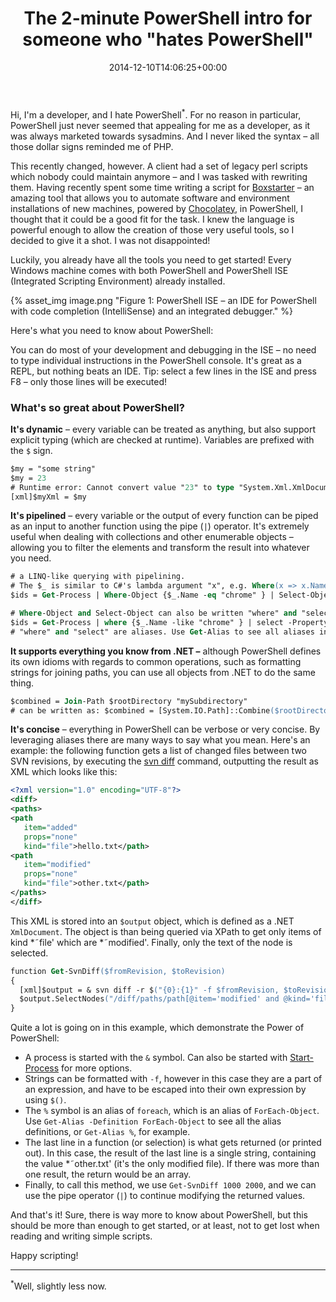 ﻿---
title: 'The 2-minute PowerShell intro for someone who "hates PowerShell"'
date: 2014-12-10T14:06:25+00:00
---
Hi, I'm a developer, and I hate PowerShell<sup>*</sup>. For no reason in particular, PowerShell just never seemed that appealing for me as a developer, as it was always marketed towards sysadmins. And I never liked the syntax &ndash; all those dollar signs reminded me of PHP.

<!-- more -->

This recently changed, however. A client had a set of legacy perl scripts which nobody could maintain anymore &ndash; and I was tasked with rewriting them. Having recently spent some time writing a script for [Boxstarter](http://boxstarter.org/) &ndash; an amazing tool that allows you to automate software and environment installations of new machines, powered by [Chocolatey](https://chocolatey.org/), in PowerShell, I thought that it could be a good fit for the task. I knew the language is powerful enough to allow the creation of those very useful tools, so I decided to give it a shot. I was not disappointed!

Luckily, you already have all the tools you need to get started! Every Windows machine comes with both PowerShell and PowerShell ISE (Integrated Scripting Environment) already installed.

{% asset_img image.png "Figure 1: PowerShell ISE &ndash; an IDE for PowerShell with code completion (IntelliSense) and an integrated debugger." %}

Here's what you need to know about PowerShell:

You can do most of your development and debugging in the ISE &ndash; no need to type individual instructions in the PowerShell console. It's great as a REPL, but nothing beats an IDE. Tip: select a few lines in the ISE and press F8 &ndash; only those lines will be executed!

### What's so great about PowerShell?

**It's dynamic** &ndash; every variable can be treated as anything, but also support explicit typing (which are checked at runtime). Variables are prefixed with the `$` sign.

```ps
$my = "some string"
$my = 23
# Runtime error: Cannot convert value "23" to type "System.Xml.XmlDocument"
[xml]$myXml = $my 
```

**It's pipelined** &ndash; every variable or the output of every function can be piped as an input to another function using the pipe (`|`) operator. It's extremely useful when dealing with collections and other enumerable objects &ndash; allowing you to filter the elements and transform the result into whatever you need.

```ps
# a LINQ-like querying with pipelining. 
# The $_ is similar to C#'s lambda argument "x", e.g. Where(x => x.Name == "chrome") 
$ids = Get-Process | Where-Object {$_.Name -eq "chrome" } | Select-Object -Property ID 

# Where-Object and Select-Object can also be written "where" and "select": 
$ids = Get-Process | where {$_.Name -like "chrome" } | select -Property ID 
# "where" and "select" are aliases. Use Get-Alias to see all aliases in PowerShell.
```

**It supports everything you know from .NET &ndash;** although PowerShell defines its own idioms with regards to common operations, such as formatting strings for joining paths, you can use all objects from .NET to do the same thing.

```ps
$combined = Join-Path $rootDirectory "mySubdirectory" 
# can be written as: $combined = [System.IO.Path]::Combine($rootDirectory, "mySubdirectory")
```

**It's concise** &ndash; everything in PowerShell can be verbose or very concise. By leveraging aliases there are many ways to say what you mean. Here's an example: the following function gets a list of changed files between two SVN revisions, by executing the [svn diff](http://svnbook.red-bean.com/en/1.7/svn.ref.svn.c.diff.html) command, outputting the result as XML which looks like this:

```xml
<?xml version="1.0" encoding="UTF-8"?>
<diff>
<paths>
<path
   item="added"
   props="none"
   kind="file">hello.txt</path>
<path
   item="modified"
   props="none"
   kind="file">other.txt</path>   
</paths>
</diff>
```

This XML is stored into an `$output` object, which is defined as a .NET `XmlDocument`. The object is than being queried via XPath to get only items of kind *˜file' which are *˜modified'. Finally, only the text of the node is selected.

```ps
function Get-SvnDiff($fromRevision, $toRevision)
{
  [xml]$output = & svn diff -r $("{0}:{1}" -f $fromRevision, $toRevision) --summarize --xml
  $output.SelectNodes("/diff/paths/path[@item='modified' and @kind='file']") | % { $_."#text"}
}
```

Quite a lot is going on in this example, which demonstrate the Power of PowerShell:

  * A process is started with the `&` symbol. Can also be started with [Start-Process](http://technet.microsoft.com/en-us/library/hh849848.aspx) for more options.
  * Strings can be formatted with `-f`, however in this case they are a part of an expression, and have to be escaped into their own expression by using `$()`.
  * The `%` symbol is an alias of `foreach`, which is an alias of `ForEach-Object`. Use `Get-Alias -Definition ForEach-Object` to see all the alias definitions, or `Get-Alias %`, for example.
  * The last line in a function (or selection) is what gets returned (or printed out). In this case, the result of the last line is a single string, containing the value *˜other.txt' (it's the only modified file). If there was more than one result, the return would be an array.
  * Finally, to call this method, we use `Get-SvnDiff 1000 2000`, and we can use the pipe operator (`|`) to continue modifying the returned values.

And that's it! Sure, there is way more to know about PowerShell, but this should be more than enough to get started, or at least, not to get lost when reading and writing simple scripts.

Happy scripting!

<hr/>

<sup>*</sup>Well, slightly less now.
